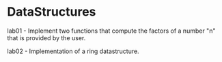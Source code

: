 # DataStructures

lab01 -  Implement two functions that compute
	       the factors of a number "n" that is provided by the user.
	       
lab02 - Implementation of a ring datastructure.
